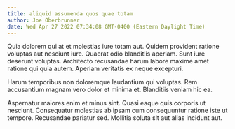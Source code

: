 ```yaml
---
title: aliquid assumenda quos quae totam
author: Joe Oberbrunner
date: Wed Apr 27 2022 07:34:08 GMT-0400 (Eastern Daylight Time)
---
```

Quia dolorem qui at et molestias iure totam aut. Quidem provident ratione voluptas aut nesciunt iure. Quaerat odio blanditiis aperiam. Sunt iure deserunt voluptas. Architecto recusandae harum labore maxime amet ratione qui quia autem. Aperiam veritatis ex neque excepturi.

 Harum temporibus non doloremque laudantium qui voluptas. Rem accusantium magnam vero dolor et minima et. Blanditiis veniam hic ea.

 Aspernatur maiores enim et minus sint. Quasi eaque quis corporis ut nesciunt. Consequatur molestias ab ipsam cum consequuntur ratione iste ut tempore. Recusandae pariatur sed. Mollitia soluta sit aut alias incidunt aut.